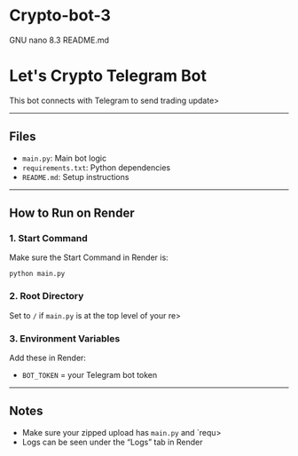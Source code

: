 # Crypto-bot-3
  GNU nano 8.3           README.md
# Let's Crypto Telegram Bot

This bot connects with Telegram to send trading update>

---

## Files
- `main.py`: Main bot logic
- `requirements.txt`: Python dependencies
- `README.md`: Setup instructions

---

## How to Run on Render

### 1. Start Command
Make sure the Start Command in Render is:
```
python main.py
```

### 2. Root Directory
Set to `/` if `main.py` is at the top level of your re>

### 3. Environment Variables
Add these in Render:
- `BOT_TOKEN` = your Telegram bot token

---

## Notes
- Make sure your zipped upload has `main.py` and `requ>
- Logs can be seen under the “Logs” tab in Render
